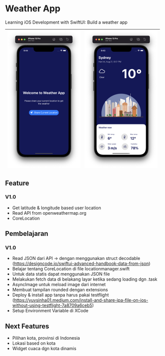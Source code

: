 # Weather App
Learning iOS Development with SwiftUI: Build a weather app


| ![App screenshot](Assets/screenshot0.png) | ![App screenshot](Assets/screenshot1.png) |
--- | ---

## Feature
### V1.0
- Get latitude & longitude based user location
- Read API from openweathermap.org
- CoreLocation


## Pembelajaran
### V1.0
- Read JSON dari API -> dengan menggunakan struct decodable (https://designcode.io/swiftui-advanced-handbook-data-from-json)
- Belajar tentang CoreLocation di file locationmanager.swift
- Untuk data statis dapat menggunakan JSON file
- Melakukan fetch data di belakang layar ketika sedang loading dgn .task
- AsyncImage untuk meload image dari internet
- Membuat tampilan rounded dengan extensions
- Deploy & install app tanpa harus pakai testflight (https://yuvsinha01.medium.com/install-and-share-ipa-file-on-ios-without-using-testflight-7a8709a6ceb5)
- Setup Environment Variable di XCode


## Next Features
- Pilihan kota, provinsi di Indonesia
- Lokasi based on kota
- Widget cuaca dgn kota dinamis
